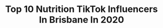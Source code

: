 ---
title: Top 10 Nutrition TikTok Influencers In Brisbane In 2020
description: >-
  Find top nutrition TikTok influencers in Brisbane in 2020. Most popular hashtags: #duet #coronavirus #stayathome #eyesonme.
platform: TikTok
profiles:
  - username: "connorevanstv"
    fullname: >-
      Connor Evans
    location: "Australia"
    followers: 528937
    engagement: 2134
    commentsToLikes: 0.104476
    id: ck8adcl2j55aq0j78ws5bhdyu
    verified: false
    hashtags: "#people, #thesimpsons, #china, #billieeilish"
  - username: "official_corzzaa"
    fullname: >-
      Corzzaa
    location: "Australia"
    followers: 251863
    engagement: 2217
    commentsToLikes: 0.018729
    id: ck9gkwc7tlk4z0j78w10lhwu9
    verified: false
    hashtags: "#trend, #twitch, #follow, #eyesonme"
  - username: "lakhbirsinghbal"
    fullname: >-
      Mr BAL
    location: "Australia"
    followers: 6085
    engagement: 908
    commentsToLikes: 0.090300
    id: cka0jbm1qhdhl0i789aeqqi2o
    verified: false
    hashtags: "#tictokindia, #tarsamjasaar, #happy, #stayathome"
  - username: "j0siahyoung"
    fullname: >-
      Josiah Young
    location: "Australia"
    followers: 152191
    engagement: 2652
    commentsToLikes: 0.021526
    id: ck9kbh6r2l5fd0j78arttyrgo
    verified: false
    hashtags: "#aus, #howto, #usa"
  - username: "the_achayans"
    fullname: >-
      Nibin Babu 
    location: "Australia"
    followers: 5509
    engagement: 2334
    commentsToLikes: 0.045312
    id: ckaij81q2dtrk0i788tkcagg3
    verified: false
    hashtags: "#pubg, #pancakecereal, #tiktokkerala, #arjyouofficiall"
  - username: "clarissa.tiff"
    fullname: >-
      Clarissa Tiffany
    location: "Australia"
    followers: 2334
    engagement: 1345
    commentsToLikes: 0.097455
    id: cka0rvk2pious0i785ro2cnqg
    verified: false
    hashtags: "#malaysiantiktok, #procrastination, #drawing, #sistercheck"
  - username: "ammaarsumair"
    fullname: >-
      Ammaar
    location: "Australia"
    followers: 364666
    engagement: 1723
    commentsToLikes: 0.036589
    id: ck8z9dy22xpju0j78ab9vqfwb
    verified: false
    hashtags: "#ontherunway, #baseballlife, #siblingcheck, #freezeframe"
  - username: "rajandgauri"
    fullname: >-
      RajGauri
    location: "Australia"
    followers: 9261
    engagement: 680
    commentsToLikes: 0.123609
    id: cka0jbmo4hdmf0i78s34qmtxg
    verified: false
    hashtags: "#menwillbemen, #cosmetics, #gotcaught, #beautycheck"
  - username: "nico.irl"
    fullname: >-
      Nico
    location: "Australia"
    followers: 5227
    engagement: 422
    commentsToLikes: 0.068510
    id: cka5z159skovi0i78xgybkwlv
    verified: false
    hashtags: "#ethan, #isolation, #smoking, #mypetpeeve"
  - username: "labusshagme"
    fullname: >-
      Lasagna 🥰
    location: "Australia"
    followers: 9028
    engagement: 1323
    commentsToLikes: 0.023644
    id: cka7o8i8i0zhh0i789v3d1kz9
    verified: false
    hashtags: "#cursedimages, #happyathome, #pitch, #openers"
---